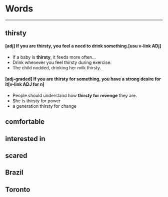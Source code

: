 # Words
---
## thirsty
#### [adj] If you are thirsty, you feel a need to drink something.[usu v-link ADj]
* If a baby is **thirsty**, it feeds more often...
* Drink whenever you feel thirsty during exercise.
* The child nodded, drinking her milk thirsty.

#### [adj-graded] If you are thirsty for something, you have a strong desire for it[v-link ADJ for n]
* People should understand how **thirsty for revenge** they are.
* She is thirsty for power
* a generation thirsty for change

## comfortable
## interested in
## scared
## Brazil
## Toronto
